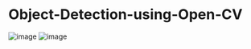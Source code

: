 # Object-Detection-using-Open-CV
![image](https://user-images.githubusercontent.com/72484173/209423686-fd9b8149-be01-4d3c-94ac-9040565be7c3.png)
![image](https://user-images.githubusercontent.com/72484173/209423736-505b3e13-2e44-457c-bc48-d6234ec00201.png)
